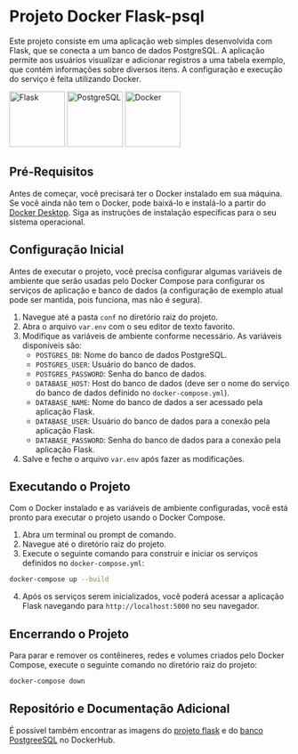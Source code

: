 # Projeto Docker Flask-psql

Este projeto consiste em uma aplicação web simples desenvolvida com Flask, que se conecta a um banco de dados PostgreSQL. A aplicação permite aos usuários visualizar e adicionar registros a uma tabela exemplo, que contém informações sobre diversos itens. A configuração e execução do serviço é feita utilizando Docker.

<img src="https://flask.palletsprojects.com/en/3.0.x/_images/flask-horizontal.png" width="100" alt="Flask"> <img src="https://cdn.icon-icons.com/icons2/2415/PNG/512/postgresql_original_wordmark_logo_icon_146392.png" width="100" alt="PostgreSQL"> <img src="https://cdn.icon-icons.com/icons2/2107/PNG/512/file_type_docker_icon_130643.png" width="100" alt="Docker">



## Pré-Requisitos

Antes de começar, você precisará ter o Docker instalado em sua máquina. Se você ainda não tem o Docker, pode baixá-lo e instalá-lo a partir do [Docker Desktop](https://www.docker.com/products/docker-desktop). Siga as instruções de instalação específicas para o seu sistema operacional.

## Configuração Inicial

Antes de executar o projeto, você precisa configurar algumas variáveis de ambiente que serão usadas pelo Docker Compose para configurar os serviços de aplicação e banco de dados (a configuração de exemplo atual pode ser mantida, pois funciona, mas não é segura).

1. Navegue até a pasta `conf` no diretório raiz do projeto.
2. Abra o arquivo `var.env` com o seu editor de texto favorito.
3. Modifique as variáveis de ambiente conforme necessário. As variáveis disponíveis são:
   - `POSTGRES_DB`: Nome do banco de dados PostgreSQL.
   - `POSTGRES_USER`: Usuário do banco de dados.
   - `POSTGRES_PASSWORD`: Senha do banco de dados.
   - `DATABASE_HOST`: Host do banco de dados (deve ser o nome do serviço do banco de dados definido no `docker-compose.yml`).
   - `DATABASE_NAME`: Nome do banco de dados a ser acessado pela aplicação Flask.
   - `DATABASE_USER`: Usuário do banco de dados para a conexão pela aplicação Flask.
   - `DATABASE_PASSWORD`: Senha do banco de dados para a conexão pela aplicação Flask.
4. Salve e feche o arquivo `var.env` após fazer as modificações.

## Executando o Projeto

Com o Docker instalado e as variáveis de ambiente configuradas, você está pronto para executar o projeto usando o Docker Compose.

1. Abra um terminal ou prompt de comando.
2. Navegue até o diretório raiz do projeto.
3. Execute o seguinte comando para construir e iniciar os serviços definidos no `docker-compose.yml`:

```bash
docker-compose up --build
```

4. Após os serviços serem inicializados, você poderá acessar a aplicação Flask navegando para `http://localhost:5000` no seu navegador.

## Encerrando o Projeto

Para parar e remover os contêineres, redes e volumes criados pelo Docker Compose, execute o seguinte comando no diretório raiz do projeto:

```bash
docker-compose down
```
## Repositório e Documentação Adicional

É possível também encontrar as imagens do [projeto flask](https://hub.docker.com/repository/docker/larissa606/projeto-flask-ada/general) e do [banco PostgreeSQL](https://hub.docker.com/repository/docker/larissa606/projeto-psql-ada/general) no DockerHub.
